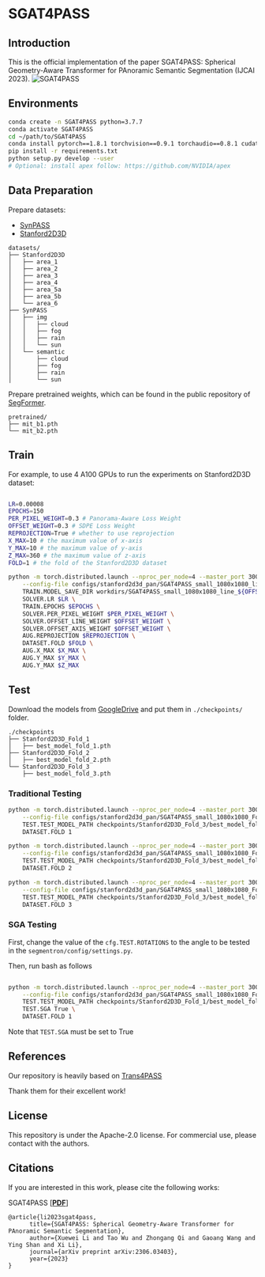 # SGAT4PASS

## Introduction
This is the official implementation of the paper SGAT4PASS: Spherical Geometry-Aware Transformer for PAnoramic Semantic Segmentation (IJCAI 2023).
![SGAT4PASS](figs/pipeline.png)

## Environments

```bash
conda create -n SGAT4PASS python=3.7.7
conda activate SGAT4PASS
cd ~/path/to/SGAT4PASS 
conda install pytorch==1.8.1 torchvision==0.9.1 torchaudio==0.8.1 cudatoolkit=11.1 -c pytorch -c conda-forge
pip install -r requirements.txt
python setup.py develop --user
# Optional: install apex follow: https://github.com/NVIDIA/apex
```

## Data Preparation

Prepare datasets: 

- [SynPASS](https://drive.google.com/file/d/1u-5J13CD6MXpWB53apB-L6kZ3hK1JR77/view?usp=sharing)
- [Stanford2D3D](http://buildingparser.stanford.edu/dataset.html)

```
datasets/
├── Stanford2D3D
│   ├── area_1
│   ├── area_2
│   ├── area_3
│   ├── area_4
│   ├── area_5a
│   ├── area_5b
│   └── area_6
├── SynPASS
│   ├── img
│   │   ├── cloud
│   │   ├── fog
│   │   ├── rain
│   │   └── sun
│   └── semantic
│       ├── cloud
│       ├── fog
│       ├── rain
│       └── sun
```
Prepare pretrained weights, which can be found in the public repository of [SegFormer](https://github.com/NVlabs/SegFormer).
```
pretrained/
├── mit_b1.pth
└── mit_b2.pth
```
## Train

For example, to use 4 A100 GPUs to run the experiments on Stanford2D3D dataset:

```bash

LR=0.00008
EPOCHS=150
PER_PIXEL_WEIGHT=0.3 # Panorama-Aware Loss Weight
OFFSET_WEIGHT=0.3 # SDPE Loss Weight
REPROJECTION=True # whether to use reprojection
X_MAX=10 # the maximum value of x-axis
Y_MAX=10 # the maximum value of y-axis
Z_MAX=360 # the maximum value of z-axis
FOLD=1 # the fold of the Stanford2D3D dataset

python -m torch.distributed.launch --nproc_per_node=4 --master_port 30005 tools/train_s2d3d_span.py \
    --config-file configs/stanford2d3d_pan/SGAT4PASS_small_1080x1080_line_axis_a100_xyz_mask_loss.yaml \
    TRAIN.MODEL_SAVE_DIR workdirs/SGAT4PASS_small_1080x1080_line_${OFFSET_WEIGHT}_axis_${OFFSET_WEIGHT}_mask_loss_${PER_PIXEL_WEIGHT}_lr${LR}_epoch_${EPOCHS} \
    SOLVER.LR $LR \
    TRAIN.EPOCHS $EPOCHS \
    SOLVER.PER_PIXEL_WEIGHT $PER_PIXEL_WEIGHT \
    SOLVER.OFFSET_LINE_WEIGHT $OFFSET_WEIGHT \
    SOLVER.OFFSET_AXIS_WEIGHT $OFFSET_WEIGHT \
    AUG.REPROJECTION $REPROJECTION \
    DATASET.FOLD $FOLD \
    AUG.X_MAX $X_MAX \
    AUG.Y_MAX $Y_MAX \
    AUG.Y_MAX $Z_MAX

```

## Test
Download the models from [GoogleDrive](https://drive.google.com/file/d/11MrFL6bThXFGIZEr_GE0HCivfBbZ3Dnv/view?usp=sharing) and put them in `./checkpoints/` folder.

```
./checkpoints
├── Stanford2D3D_Fold_1
│   ├── best_model_fold_1.pth
├── Stanford2D3D_Fold_2
│   ├── best_model_fold_2.pth
└── Stanford2D3D_Fold_3
    ├── best_model_fold_3.pth
```

### Traditional Testing

```bash
python -m torch.distributed.launch --nproc_per_node=4 --master_port 30005 tools/eval_s2d3d_span.py \
    --config-file configs/stanford2d3d_pan/SGAT4PASS_small_1080x1080_Fold_1.yaml \
    TEST.TEST_MODEL_PATH checkpoints/Stanford2D3D_Fold_3/best_model_fold_1.pth \
    DATASET.FOLD 1

python -m torch.distributed.launch --nproc_per_node=4 --master_port 30005 tools/eval_s2d3d_span.py \
    --config-file configs/stanford2d3d_pan/SGAT4PASS_small_1080x1080_Fold_2.yaml \
    TEST.TEST_MODEL_PATH checkpoints/Stanford2D3D_Fold_3/best_model_fold_2.pth \
    DATASET.FOLD 2

python -m torch.distributed.launch --nproc_per_node=4 --master_port 30005 tools/eval_s2d3d_span.py \
    --config-file configs/stanford2d3d_pan/SGAT4PASS_small_1080x1080_Fold_3.yaml \
    TEST.TEST_MODEL_PATH checkpoints/Stanford2D3D_Fold_3/best_model_fold_3.pth \
    DATASET.FOLD 3

```

### SGA Testing
First, change the value of the `cfg.TEST.ROTATIONS` to the angle to be tested in the `segmentron/config/settings.py`.

Then, run bash as follows
```bash

python -m torch.distributed.launch --nproc_per_node=4 --master_port 30005 tools/eval_s2d3d_span.py \
    --config-file configs/stanford2d3d_pan/SGAT4PASS_small_1080x1080_Fold_1.yaml \
    TEST.TEST_MODEL_PATH checkpoints/Stanford2D3D_Fold_1/best_model_fold_1.pth \
    TEST.SGA True \
    DATASET.FOLD 1

```
Note that `TEST.SGA` must be set to True

## References
Our repository is heavily based on [Trans4PASS](https://github.com/jamycheung/Trans4PASS)

Thank them for their excellent work!

## License

This repository is under the Apache-2.0 license. For commercial use, please contact with the authors.


## Citations

If you are interested in this work, please cite the following works:

SGAT4PASS [[**PDF**](https://arxiv.org/pdf/2306.03403.pdf)]
```
@article{li2023sgat4pass,
      title={SGAT4PASS: Spherical Geometry-Aware Transformer for PAnoramic Semantic Segmentation}, 
      author={Xuewei Li and Tao Wu and Zhongang Qi and Gaoang Wang and Ying Shan and Xi Li},
      journal={arXiv preprint arXiv:2306.03403},
      year={2023}
}
```